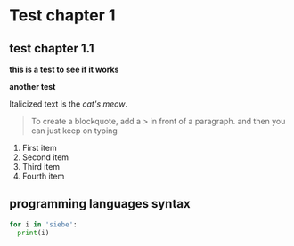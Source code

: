 # Test chapter 1

## test chapter 1.1

**this is a test to see if it works**

__another test__

Italicized text is the *cat's meow*.

> To create a blockquote, add a > in front of a paragraph.
and then you can just keep on typing

1. First item
2. Second item
3. Third item
4. Fourth item



## programming languages syntax
```python
for i in 'siebe':
  print(i)
```

